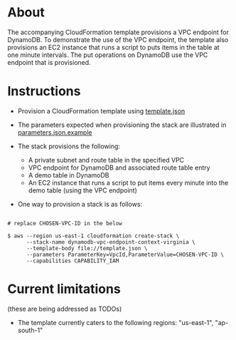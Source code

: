 About
====

The accompanying CloudFormation template provisions a VPC endpoint for DynamoDB. To demonstrate the use of the VPC endpoint, the template also provisions an EC2 instance that runs a script to puts items in the table at one minute intervals. The put operations on DynamoDB use the VPC endpoint that is provisioned.

Instructions
====

- Provision a CloudFormation template using [template.json](template.json)
- The parameters expected when provisioning the stack are illustrated in [parameters.json.example](parameters.json.example)
- The stack provisions the following:
  - A private subnet and route table in the specified VPC
  - VPC endpoint for DynamoDB and associated route table entry
  - A demo table in DynamoDB
  - An EC2 instance that runs a script to put items every minute into the demo table (using the VPC endpoint)
  
- One way to provision a stack is as follows:
  
```

# replace CHOSEN-VPC-ID in the below

$ aws --region us-east-1 cloudformation create-stack \ 
      --stack-name dynamodb-vpc-endpoint-context-virginia \ 
      --template-body file://template.json \ 
      --parameters ParameterKey=VpcId,ParameterValue=CHOSEN-VPC-ID \
      --capabilities CAPABILITY_IAM

```
  
Current limitations
====

(these are being addressed as TODOs)

- The template currently caters to the following regions: "us-east-1", "ap-south-1"
